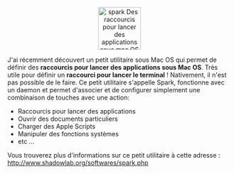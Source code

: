 
<p style="text-align: center;">
  <a href="http://www.shadowlab.org/softwares/spark.php" target="_blank"><img class="aligncenter size-full wp-image-322" title="Spark" src="http://www.elao.org/wp-content/uploads/2010/05/spark.png" alt="spark Des raccourcis pour lancer des applications sous mac OS X" width="96" height="96" /></a>
</p>

J'ai récemment découvert un petit utilitaire sous Mac OS qui permet de définir des **raccourcis pour lancer des applications sous Mac OS**. Très utile pour définir un **raccourci pour lancer le terminal** !
Nativement, il n'est pas possible de le faire. Ce petit utilitaire s'appelle Spark, fonctionne avec un daemon et permet d'associer et de configurer simplement une combinaison de touches avec une action:

*   Raccourcis pour lancer des applications
*   Ouvrir des documents particuliers
*   Charger des Apple Scripts
*   Manipuler des fonctions systèmes
*   etc ...

Vous trouverez plus d'informations sur ce petit utilitaire à cette adresse : <a href="http://www.shadowlab.org/softwares/spark.php" target="_blank">http://www.shadowlab.org/softwares/spark.php</a>